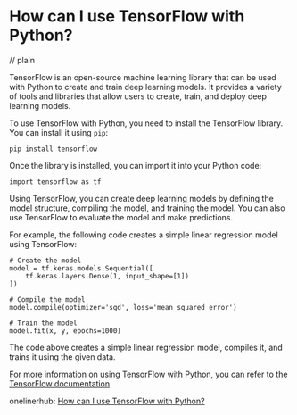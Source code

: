 # How can I use TensorFlow with Python?
// plain

TensorFlow is an open-source machine learning library that can be used with Python to create and train deep learning models. It provides a variety of tools and libraries that allow users to create, train, and deploy deep learning models.

To use TensorFlow with Python, you need to install the TensorFlow library. You can install it using `pip`:

```
pip install tensorflow
```

Once the library is installed, you can import it into your Python code:

```
import tensorflow as tf
```

Using TensorFlow, you can create deep learning models by defining the model structure, compiling the model, and training the model. You can also use TensorFlow to evaluate the model and make predictions.

For example, the following code creates a simple linear regression model using TensorFlow:

```
# Create the model
model = tf.keras.models.Sequential([
    tf.keras.layers.Dense(1, input_shape=[1])
])

# Compile the model
model.compile(optimizer='sgd', loss='mean_squared_error')

# Train the model
model.fit(x, y, epochs=1000)
```

The code above creates a simple linear regression model, compiles it, and trains it using the given data.

For more information on using TensorFlow with Python, you can refer to the [TensorFlow documentation](https://www.tensorflow.org/tutorials/).

onelinerhub: [How can I use TensorFlow with Python?](https://onelinerhub.com/python-tensorflow/how-can-i-use-tensorflow-with-python)